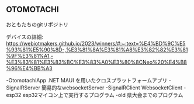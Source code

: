 ## OTOMOTACHI
おともたちのgitリポジトリ

デバイスの詳細:
  https://webiotmakers.github.io/2023/winners/#:~:text=%E4%BD%9C%E5%93%81%E5%90%8D-,%E3%81%8A%E3%81%A8%E3%82%82%E3%81%9F%E3%81%A1,-%E3%83%81%E3%83%BC%E3%83%A0%E3%80%8CNeo%20%E4%B8%96%E4%BB%A3

-OtomotachiApp .NET MAUI を用いたクロスプラットフォームアプリ
-SignalRServer 簡易的なwebsocketServer
-SignalRClient WebsocketClient
-esp32 esp32マイコン上で実行するプログラム
-old 県大会までのプログラム
